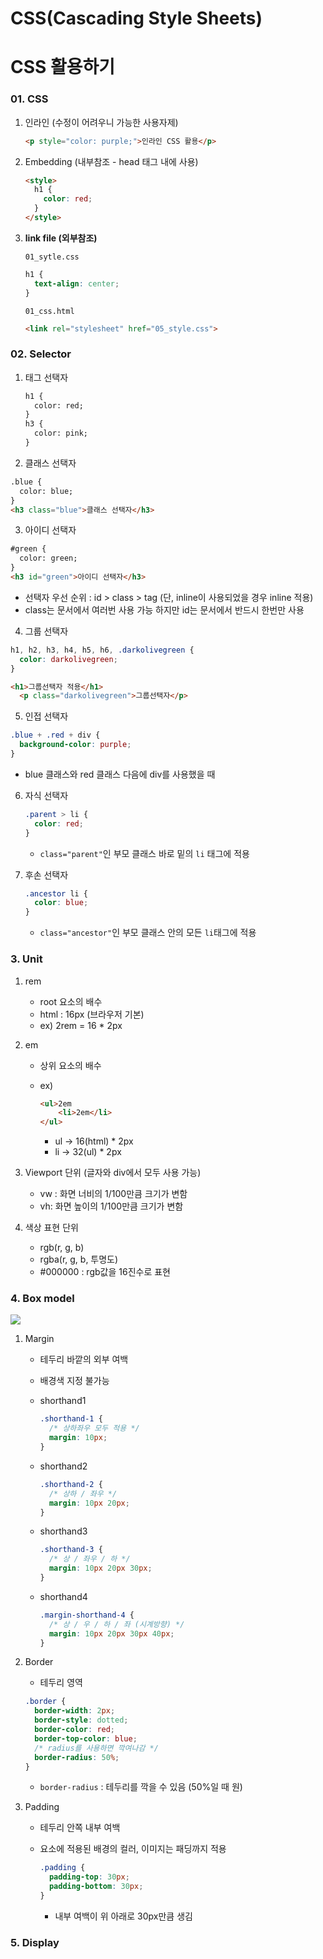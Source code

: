 # CSS(Cascading Style Sheets)

# CSS 활용하기

### 01. CSS

1. 인라인 (수정이 어려우니 가능한 사용자제)

   ```html
   <p style="color: purple;">인라인 CSS 활용</p> 
   ```

2. Embedding (내부참조 - head 태그 내에 사용)

   ```html
   <style>
     h1 {
       color: red;
     }
   </style>
   ```

3. **link file (외부참조)**

   `01_sytle.css`

   ```css
   h1 {
     text-align: center;
   }
   ```

   `01_css.html`

   ```html
   <link rel="stylesheet" href="05_style.css">
   ```



### 02. Selector

1. 태그 선택자

   ```html
   h1 {
     color: red;
   }
   h3 {
     color: pink;
   }
   ```

2.  클래스 선택자

   ```html
   .blue {
     color: blue;
   }
   <h3 class="blue">클래스 선택자</h3>
   ```

3.  아이디 선택자

   ```html
   #green {
     color: green;
   }
   <h3 id="green">아이디 선택자</h3>
   ```

   * 선택자 우선 순위 :  id > class > tag (단, inline이 사용되었을 경우 inline 적용)
   * class는 문서에서 여러번 사용 가능 하지만 id는 문서에서 반드시 한번만 사용

4.  그룹 선택자

   ```css
   h1, h2, h3, h4, h5, h6, .darkolivegreen {
     color: darkolivegreen;
   }
   ```

   ```html
   <h1>그룹선택자 적용</h1>
     <p class="darkolivegreen">그룹선택자</p>
   ```

5.  인접 선택자

   ```css
   .blue + .red + div {
     background-color: purple;
   }
   ```

   * blue 클래스와 red 클래스 다음에 div를 사용했을 때

6. 자식 선택자

   ```css
   .parent > li {
     color: red;
   }
   ```

   * `class="parent"`인 부모 클래스 바로 밑의 `li` 태그에 적용

7. 후손 선택자

   ```css
   .ancestor li {
     color: blue;
   }
   ```

   * `class="ancestor"`인 부모 클래스 안의 모든 `li`태그에 적용

### 3. Unit

1. rem

   * root 요소의 배수
   * html : 16px (브라우저 기본)
   * ex) 2rem = 16 * 2px

2. em

   * 상위 요소의 배수

   * ex)

     ```html
     <ul>2em
         <li>2em</li>
     </ul>
     ```

     * ul -> 16(html)  *  2px
     * li -> 32(ul) * 2px

3. Viewport 단위 (글자와 div에서 모두 사용 가능)

   * vw : 화면 너비의 1/100만큼 크기가 변함
   * vh: 화면 높이의 1/100만큼 크기가 변함

4. 색상 표현 단위

   * rgb(r, g, b)
   * rgba(r, g, b, 투명도)
   * #000000 : rgb값을 16진수로 표현



### 4. Box model

![](C:\Users\student\Desktop\TIL\web\CSS\box_model.PNG)

1. Margin

   * 테두리 바깥의 외부 여백
   * 배경색 지정 불가능

   * shorthand1

     ```css
     .shorthand-1 {
       /* 상하좌우 모두 적용 */
       margin: 10px;
     }
     ```

   * shorthand2

     ```css
     .shorthand-2 {
       /* 상하 / 좌우 */
       margin: 10px 20px;
     }
     ```

   * shorthand3

     ```css
     .shorthand-3 {
       /* 상 / 좌우 / 하 */
       margin: 10px 20px 30px;
     }
     ```

   * shorthand4

     ```css
     .margin-shorthand-4 {
       /* 상 / 우 / 하 / 좌 (시계방향) */
       margin: 10px 20px 30px 40px;
     }
     ```

2. Border

   * 테두리 영역

   ```css
   .border {
     border-width: 2px;
     border-style: dotted;
     border-color: red;
     border-top-color: blue;
     /* radius를 사용하면 깍여나감 */
     border-radius: 50%;
   }
   ```

   * `border-radius` : 테두리를 깍을 수 있음 (50%일 때 원)

3. Padding

   * 테두리 안쪽 내부 여백

   * 요소에 적용된 배경의 컬러, 이미지는 패딩까지 적용

     ```css
     .padding {
       padding-top: 30px;
       padding-bottom: 30px;
     }
     ```

     * 내부 여백이 위 아래로 30px만큼 생김

### 5. Display

